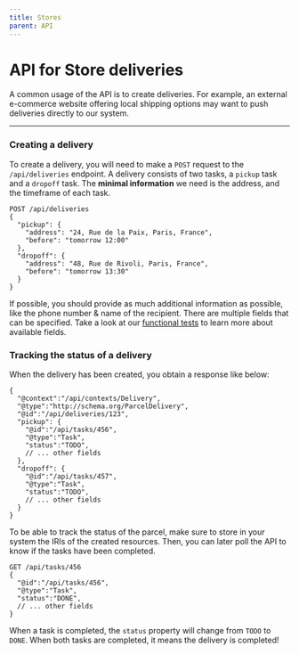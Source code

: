 ```yaml
---
title: Stores
parent: API
---
```




# API for Store deliveries

<div class="alert alert-success" role="alert">
A common usage of the API is to create deliveries. For example, an external e-commerce website offering local shipping options may want to push deliveries directly to our system.
</div>

---

### Creating a delivery

To create a delivery, you will need to make a `POST` request to the `/api/deliveries` endpoint.
A delivery consists of two tasks, a `pickup` task and a `dropoff` task.
The **minimal information** we need is the address, and the timeframe of each task.

```
POST /api/deliveries
{
  "pickup": {
    "address": "24, Rue de la Paix, Paris, France",
    "before": "tomorrow 12:00"
  },
  "dropoff": {
    "address": "48, Rue de Rivoli, Paris, France",
    "before": "tomorrow 13:30"
  }
}
```

If possible, you should provide as much additional information as possible, like the phone number & name of the recipient.
There are multiple fields that can be specified.
Take a look at our [functional tests](https://github.com/coopcycle/coopcycle-web/blob/master/features/deliveries.feature) to learn more about available fields.

### Tracking the status of a delivery

When the delivery has been created, you obtain a response like below:

```
{
  "@context":"/api/contexts/Delivery",
  "@type":"http://schema.org/ParcelDelivery",
  "@id":"/api/deliveries/123",
  "pickup": {
    "@id":"/api/tasks/456",
    "@type":"Task",
    "status":"TODO",
    // ... other fields
  },
  "dropoff": {
    "@id":"/api/tasks/457",
    "@type":"Task",
    "status":"TODO",
    // ... other fields
  }
}
```

To be able to track the status of the parcel, make sure to store in your system the IRIs of the created resources.
Then, you can later poll the API to know if the tasks have been completed.

```
GET /api/tasks/456
{
  "@id":"/api/tasks/456",
  "@type":"Task",
  "status":"DONE",
  // ... other fields
}
```

When a task is completed, the `status` property will change from `TODO` to `DONE`.
When both tasks are completed, it means the delivery is completed!
